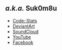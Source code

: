 ## *a.k.a.* Suk0m8u
 - [Code::Stats](https://codestats.net/users/Suk0m8u)
 - [DeviantArt](https://www.deviantart.com/suk0m8u)
 - [SoundCloud](https://soundcloud.com/suk0m8u)
 - [YouTube](https://www.youtube.com/channel/UC0aPpENmHMaXJDJXcafXO1A)
 - [Facebook](https://www.facebook.com/viviri90)

<!--
**vivi90/vivi90** is a ✨ _special_ ✨ repository because its `README.md` (this file) appears on your GitHub profile.

Here are some ideas to get you started:

### Hi there 👋
- 🔭 I’m currently working on ...
- 🌱 I’m currently learning ...
- 👯 I’m looking to collaborate on ...
- 🤔 I’m looking for help with ...
- 💬 Ask me about ...
- 📫 How to reach me: ...
- 😄 Pronouns: ...
- ⚡ Fun fact: ...
-->
